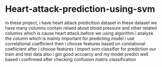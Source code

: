 # Heart-attack-prediction-using-svm
in these project, i have heart attack predicition dataset in these dataset we have many columns contain relaed about blood pressure and other related columns which is cause heart attack.before we using algorithm i analyze the column which is mainly important for predicting model i use correlational coefficient then i choose features based on corelational coefiicient after i choose features i import svm classifier for prediction our train and test data also i got good accuarcy and my model predict well based i confirmed  after checking confusion matrix classification
